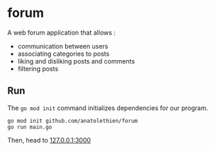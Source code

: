 # forum

A web forum application that allows :

* communication between users
* associating categories to posts
* liking and disliking posts and comments
* filtering posts

## Run

The `go mod init` command initializes dependencies for our program.

```
go mod init github.com/anatolethien/forum
go run main.go
```

Then, head to [127.0.0.1:3000](http://127.0.0.1:3000/)

